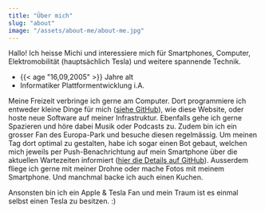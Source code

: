 ```yaml
---
title: "Über mich"
slug: "about"
image: "/assets/about-me/about-me.jpg"
---
```


Hallo! Ich heisse Michi und interessiere mich für Smartphones, Computer, Elektromobilität (hauptsächlich Tesla) und weitere spannende Technik.

- {{< age "16,09,2005" >}} Jahre alt
- Informatiker Plattformentwicklung i.A.

Meine Freizeit verbringe ich gerne am Computer. Dort programmiere ich entweder kleine Dinge für mich ([siehe GitHub](https://github.com/michivonah)), wie diese Website, oder hoste neue Software auf meiner Infrastruktur. Ebenfalls gehe ich gerne Spazieren und höre dabei Musik oder Podcasts zu. Zudem bin ich ein grosser Fan des Europa-Park und besuche diesen regelmässig. Um meinen Tag dort optimal zu gestalten, habe ich sogar einen Bot gebaut, welchen mich jeweils per Push-Benachrichtung auf mein Smartphone über die aktuellen Wartezeiten informiert ([hier die Details auf GitHub](https://github.com/michivonah/themepark-alerts)). Ausserdem fliege ich gerne mit meiner Drohne oder mache Fotos mit meinem Smartphone. Und manchmal backe ich auch einen Kuchen.

Ansonsten bin ich ein Apple & Tesla Fan und mein Traum ist es einmal selbst einen Tesla zu besitzen. :)